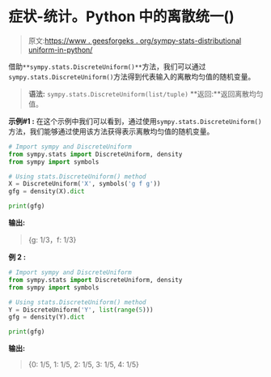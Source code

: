 # 症状-统计。Python 中的离散统一()

> 原文:[https://www . geesforgeks . org/sympy-stats-distributional uniform-in-python/](https://www.geeksforgeeks.org/sympy-stats-discreteuniform-in-python/)

借助`**sympy.stats.DiscreteUniform()**`方法，我们可以通过`sympy.stats.DiscreteUniform()`方法得到代表输入的离散均匀值的随机变量。

> **语法:** `sympy.stats.DiscreteUniform(list/tuple)`
> **返回:**返回离散均匀值。

**示例#1 :**
在这个示例中我们可以看到，通过使用`sympy.stats.DiscreteUniform()`方法，我们能够通过使用该方法获得表示离散均匀值的随机变量。

```py
# Import sympy and DiscreteUniform
from sympy.stats import DiscreteUniform, density
from sympy import symbols

# Using stats.DiscreteUniform() method
X = DiscreteUniform('X', symbols('g f g'))
gfg = density(X).dict

print(gfg)
```

**输出:**

> {g: 1/3，f: 1/3}

**例 2 :**

```py
# Import sympy and DiscreteUniform
from sympy.stats import DiscreteUniform, density
from sympy import symbols

# Using stats.DiscreteUniform() method
Y = DiscreteUniform('Y', list(range(5))) 
gfg = density(Y).dict

print(gfg)
```

**输出:**

> {0: 1/5, 1: 1/5, 2: 1/5, 3: 1/5, 4: 1/5}
